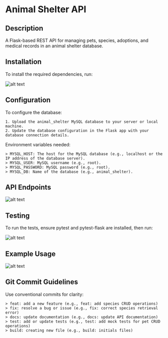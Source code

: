 # Animal Shelter API

## Description

A Flask-based REST API for managing pets, species, adoptions, and medical records in an animal shelter database.

## Installation

To install the required dependencies, run:

![alt text](finalHandsOnDrill\AnimalShelter\image\api_endpoints.png)

## Configuration

To configure the database:

    1. Upload the animal_shelter MySQL database to your server or local machine. 
    2. Update the database configuration in the Flask app with your database connection details.

Environment variables needed:

    > MYSQL_HOST: The host for the MySQL database (e.g., localhost or the IP address of the database server).
    > MYSQL_USER: MySQL username (e.g., root).
    > MYSQL_PASSWORD: MySQL password (e.g., root).
    > MYSQL_DB: Name of the database (e.g., animal_shelter).

## API Endpoints

![alt text](finalHandsOnDrill\AnimalShelter\image\requirements.png)

## Testing

To run the tests, ensure pytest and pytest-flask are installed, then run:

![alt text](finalHandsOnDrill\AnimalShelter\image\test.png)

## Example Usage

![alt text](finalHandsOnDrill\AnimalShelter\image\example.png)

## Git Commit Guidelines

Use conventional commits for clarity:

    > feat: add a new feature (e.g., feat: add species CRUD operations)
    > fix: resolve a bug or issue (e.g., fix: correct species retrieval error)
    > docs: update documentation (e.g., docs: update API documentation)
    > test: add or update tests (e.g., test: add mock tests for pet CRUD operations)
    > build: creating new file (e.g., build: initials files)

